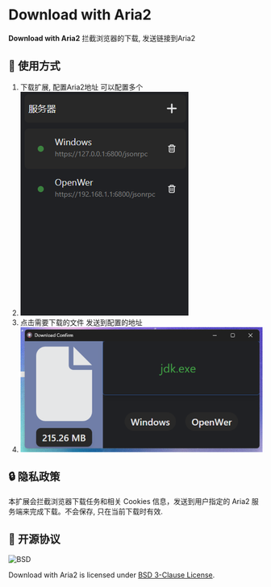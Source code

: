 # Download with Aria2

**Download with Aria2** 拦截浏览器的下载, 发送链接到Aria2

## 📑 使用方式

1. 下载扩展, 配置Aria2地址 可以配置多个
2. ![](screenshot/1.png)
3. 点击需要下载的文件 发送到配置的地址
4. ![](screenshot/2.png)


## 🔒 隐私政策
本扩展会拦截浏览器下载任务和相关 Cookies 信息，发送到用户指定的 Aria2 服务端来完成下载。不会保存, 只在当前下载时有效.

## 📜 开源协议

![BSD](https://i0.wp.com/opensource.org/wp-content/uploads/2006/07/OSI_Approved_License.png?w=90&ssl=1)

Download with Aria2 is licensed under [BSD 3-Clause License](https://opensource.org/license/bsd-3-clause/).
